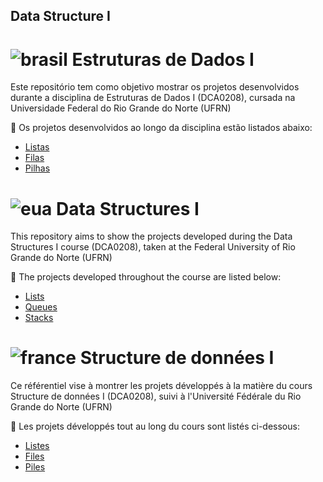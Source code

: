 ## Data Structure I

# ![brasil](https://upload.wikimedia.org/wikipedia/commons/thumb/0/05/Flag_of_Brazil.svg/22px-Flag_of_Brazil.svg.png) Estruturas de Dados I
Este repositório tem como objetivo mostrar os projetos desenvolvidos durante a disciplina de Estruturas de Dados I (DCA0208), cursada na Universidade Federal do Rio Grande do Norte (UFRN)

:file_folder: Os projetos desenvolvidos ao longo da disciplina estão listados abaixo:

- [Listas](https://github.com/marianabritoazevedo/data-structure-i/tree/main/Lists)
- [Filas](https://github.com/marianabritoazevedo/data-structure-i/tree/main/Queues)
- [Pilhas](https://github.com/marianabritoazevedo/data-structure-i/tree/main/Stacks)

# ![eua](https://upload.wikimedia.org/wikipedia/commons/thumb/a/a4/Flag_of_the_United_States.svg/22px-Flag_of_the_United_States.svg.png) Data Structures I
This repository aims to show the projects developed during the Data Structures I course (DCA0208), taken at the Federal University of Rio Grande do Norte (UFRN)

:file_folder: The projects developed throughout the course are listed below:

- [Lists](https://github.com/marianabritoazevedo/data-structure-i/tree/main/Lists)
- [Queues](https://github.com/marianabritoazevedo/data-structure-i/tree/main/Queues)
- [Stacks](https://github.com/marianabritoazevedo/data-structure-i/tree/main/Stacks)

# ![france](https://upload.wikimedia.org/wikipedia/commons/thumb/c/c3/Flag_of_France.svg/22px-Flag_of_France.svg.png) Structure de données I
Ce référentiel vise à montrer les projets développés à la matière du cours Structure de données I (DCA0208), suivi à l'Université Fédérale du Rio Grande do Norte (UFRN)

:file_folder: Les projets développés tout au long du cours sont listés ci-dessous:

- [Listes](https://github.com/marianabritoazevedo/data-structure-i/tree/main/Lists)
- [Files](https://github.com/marianabritoazevedo/data-structure-i/tree/main/Queues)
- [Piles](https://github.com/marianabritoazevedo/data-structure-i/tree/main/Stacks)
